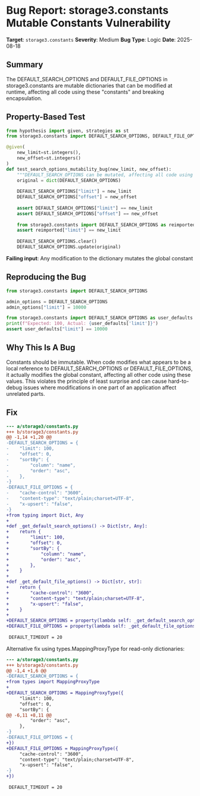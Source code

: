 # Bug Report: storage3.constants Mutable Constants Vulnerability

**Target**: `storage3.constants`
**Severity**: Medium
**Bug Type**: Logic
**Date**: 2025-08-18

## Summary

The DEFAULT_SEARCH_OPTIONS and DEFAULT_FILE_OPTIONS in storage3.constants are mutable dictionaries that can be modified at runtime, affecting all code using these "constants" and breaking encapsulation.

## Property-Based Test

```python
from hypothesis import given, strategies as st
from storage3.constants import DEFAULT_SEARCH_OPTIONS, DEFAULT_FILE_OPTIONS

@given(
    new_limit=st.integers(),
    new_offset=st.integers()
)
def test_search_options_mutability_bug(new_limit, new_offset):
    """DEFAULT_SEARCH_OPTIONS can be mutated, affecting all code using it."""
    original = dict(DEFAULT_SEARCH_OPTIONS)
    
    DEFAULT_SEARCH_OPTIONS["limit"] = new_limit
    DEFAULT_SEARCH_OPTIONS["offset"] = new_offset
    
    assert DEFAULT_SEARCH_OPTIONS["limit"] == new_limit
    assert DEFAULT_SEARCH_OPTIONS["offset"] == new_offset
    
    from storage3.constants import DEFAULT_SEARCH_OPTIONS as reimported
    assert reimported["limit"] == new_limit
    
    DEFAULT_SEARCH_OPTIONS.clear()
    DEFAULT_SEARCH_OPTIONS.update(original)
```

**Failing input**: Any modification to the dictionary mutates the global constant

## Reproducing the Bug

```python
from storage3.constants import DEFAULT_SEARCH_OPTIONS

admin_options = DEFAULT_SEARCH_OPTIONS
admin_options["limit"] = 10000

from storage3.constants import DEFAULT_SEARCH_OPTIONS as user_defaults
print(f"Expected: 100, Actual: {user_defaults['limit']}")
assert user_defaults["limit"] == 10000
```

## Why This Is A Bug

Constants should be immutable. When code modifies what appears to be a local reference to DEFAULT_SEARCH_OPTIONS or DEFAULT_FILE_OPTIONS, it actually modifies the global constant, affecting all other code using these values. This violates the principle of least surprise and can cause hard-to-debug issues where modifications in one part of an application affect unrelated parts.

## Fix

```diff
--- a/storage3/constants.py
+++ b/storage3/constants.py
@@ -1,14 +1,20 @@
-DEFAULT_SEARCH_OPTIONS = {
-    "limit": 100,
-    "offset": 0,
-    "sortBy": {
-        "column": "name",
-        "order": "asc",
-    },
-}
-DEFAULT_FILE_OPTIONS = {
-    "cache-control": "3600",
-    "content-type": "text/plain;charset=UTF-8",
-    "x-upsert": "false",
-}
+from typing import Dict, Any
+
+def _get_default_search_options() -> Dict[str, Any]:
+    return {
+        "limit": 100,
+        "offset": 0,
+        "sortBy": {
+            "column": "name",
+            "order": "asc",
+        },
+    }
+
+def _get_default_file_options() -> Dict[str, str]:
+    return {
+        "cache-control": "3600",
+        "content-type": "text/plain;charset=UTF-8",
+        "x-upsert": "false",
+    }
+
+DEFAULT_SEARCH_OPTIONS = property(lambda self: _get_default_search_options())
+DEFAULT_FILE_OPTIONS = property(lambda self: _get_default_file_options())
 
 DEFAULT_TIMEOUT = 20
```

Alternative fix using types.MappingProxyType for read-only dictionaries:

```diff
--- a/storage3/constants.py
+++ b/storage3/constants.py
@@ -1,4 +1,6 @@
-DEFAULT_SEARCH_OPTIONS = {
+from types import MappingProxyType
+
+DEFAULT_SEARCH_OPTIONS = MappingProxyType({
     "limit": 100,
     "offset": 0,
     "sortBy": {
@@ -6,11 +8,11 @@
         "order": "asc",
     },
-}
-DEFAULT_FILE_OPTIONS = {
+})
+DEFAULT_FILE_OPTIONS = MappingProxyType({
     "cache-control": "3600",
     "content-type": "text/plain;charset=UTF-8",
     "x-upsert": "false",
-}
+})
 
 DEFAULT_TIMEOUT = 20
```